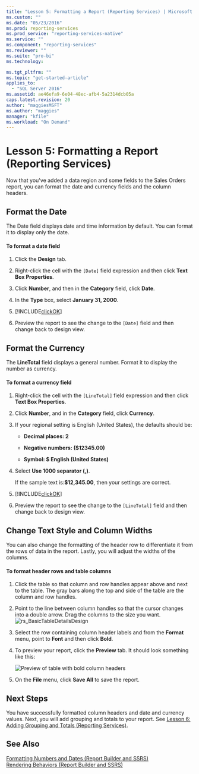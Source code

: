```yaml
---
title: "Lesson 5: Formatting a Report (Reporting Services) | Microsoft Docs"
ms.custom: ""
ms.date: "05/23/2016"
ms.prod: reporting-services
ms.prod_service: "reporting-services-native"
ms.service: ""
ms.component: "reporting-services"
ms.reviewer: ""
ms.suite: "pro-bi"
ms.technology: 

ms.tgt_pltfrm: ""
ms.topic: "get-started-article"
applies_to: 
  - "SQL Server 2016"
ms.assetid: ae46efa9-6e04-48ec-afb4-5a2314dcb05a
caps.latest.revision: 20
author: "maggiesMSFT"
ms.author: "maggies"
manager: "kfile"
ms.workload: "On Demand"
---
```

# Lesson 5: Formatting a Report (Reporting Services)
Now that you've added a data region and some fields to the Sales Orders report, you can format the date and currency fields and the column headers.  
  
## <a name="bkmk_format_date"></a>Format the Date  
The Date field displays date and time information by default. You can format it to display only the date.  
  
#### To format a date field  
  
1.  Click the **Design** tab.  
  
2.  Right-click the cell with the `[Date]` field expression and then click **Text Box Properties**.  
  
3.  Click **Number**, and then in the **Category** field, click **Date**.  
  
4.  In the **Type** box, select **January 31, 2000**.  
  
5.  [!INCLUDE[clickOK](../includes/clickok-md.md)]  
  
6.  Preview the report to see the change to the `[Date]` field and then change back to design view.  
  
## <a name="bkmk_format_currency"></a>Format the Currency  
The **LineTotal** field displays a general number. Format it to display the number as currency.  
  
#### To format a currency field  
  
1.  Right-click the cell with the `[LineTotal]` field expression and then click **Text Box Properties**.  
  
2.  Click **Number**, and in the **Category** field, click **Currency**.  
  
3.  If your regional setting is English (United States), the defaults should be:  
  
    -   **Decimal places: 2**  
  
    -   **Negative numbers: ($12345.00)**  
  
    -   **Symbol: $ English (United States)**  
  
4.  Select **Use 1000 separator (,)**.  
  
    If the sample text is:**$12,345.00**, then your settings are correct.  
  
5.  [!INCLUDE[clickOK](../includes/clickok-md.md)]  
  
6.  Preview the report to see the change to the `[LineTotal]` field and then change back to design view.  
  
## <a name="bkmk_change_textstyle"></a>Change Text Style and Column Widths  
You can also change the formatting of the header row to differentiate it from the rows of data in the report. Lastly, you will adjust the widths of the columns.  
  
#### To format header rows and table columns  
  
1.  Click the table so that column and row handles appear above and next to the table. The gray bars along the top and side of the table are the column and row handles.  
       
  
2.  Point to the line between column handles so that the cursor changes into a double arrow. Drag the columns to the size you want.
 ![rs_BasicTableDetailsDesign](../reporting-services/media/rs-basictabledetailsdesign.png)   
  
3.  Select the row containing column header labels and from the **Format** menu, point to **Font** and then click **Bold**.  
  
4.  To preview your report, click the **Preview** tab. It should look something like this:  
  
    ![Preview of table with bold column headers](../reporting-services/media/rs-basictabledetailsformattedpreview.png "Preview of table with bold column headers")  
  
5.  On the **File** menu, click **Save All** to save the report.  
  
## Next Steps  
You have successfully formatted column headers and date and currency values. Next, you will add grouping and totals to your report. See [Lesson 6: Adding Grouping and Totals &#40;Reporting Services&#41;](../reporting-services/lesson-6-adding-grouping-and-totals-reporting-services.md).  
  
## See Also  
[Formatting Numbers and Dates &#40;Report Builder and SSRS&#41;](../reporting-services/report-design/formatting-numbers-and-dates-report-builder-and-ssrs.md)  
[Rendering Behaviors &#40;Report Builder  and SSRS&#41;](../reporting-services/report-design/rendering-behaviors-report-builder-and-ssrs.md)  
  
  
  

